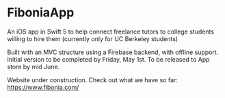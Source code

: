 # FiboniaApp
An iOS app in Swift 5 to help connect freelance tutors to college students willing to hire them (currently only for UC Berkeley students)

Built with an MVC structure using a Firebase backend, with offline support. Initial version to be completed by Friday, May 1st. To be released to App store by mid June. 

Website under construction. Check out what we have so far: https://www.fibonia.com/
